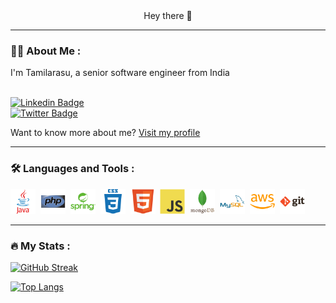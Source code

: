 <!---
- 👋 Hi, I’m @tamilarasusm
- 👀 I’m interested in ...
- 🌱 I’m currently learning ...
- 💞️ I’m looking to collaborate on ...
- 📫 How to reach me ...


tamilarasusm/tamilarasusm is a ✨ special ✨ repository because its `README.md` (this file) appears on your GitHub profile.
You can click the Preview link to take a look at your changes.
--->
<div align="center">
Hey there 👋 
</div>

---
### :man_technologist: About Me :
<div>
  I'm Tamilarasu, a senior software engineer from India <br/><br/>
  
  [![Linkedin Badge](https://img.shields.io/badge/LinkedIn-blue?style=flat&logo=Linkedin&logoColor=white)](https://www.linkedin.com/in/tamilarasu-s-m-64228358/)  
  [![Twitter Badge](https://img.shields.io/badge/Twitter-blue?style=flat&logo=twitter&logoColor=white)](your-linkedin-url)

  Want to know more about me? <a href="https://tamilarasu.in">Visit my profile</a>
</div>

---
### :hammer_and_wrench: Languages and Tools :

<div>
  <img src="https://github.com/devicons/devicon/blob/master/icons/java/java-original-wordmark.svg" title="Java" alt="Java" width="40" height="40"/>&nbsp;
  <img src="https://github.com/devicons/devicon/blob/master/icons/php/php-original.svg" title="PHP" alt="PHP" width="40" height="40"/>&nbsp;
  <img src="https://github.com/devicons/devicon/blob/master/icons/spring/spring-original-wordmark.svg" title="Spring" alt="Spring" width="40" height="40"/>&nbsp;
  <img src="https://github.com/devicons/devicon/blob/master/icons/css3/css3-plain-wordmark.svg"  title="CSS3" alt="CSS" width="40" height="40"/>&nbsp;
  <img src="https://github.com/devicons/devicon/blob/master/icons/html5/html5-original.svg" title="HTML5" alt="HTML" width="40" height="40"/>&nbsp;
  <img src="https://github.com/devicons/devicon/blob/master/icons/javascript/javascript-original.svg" title="JavaScript" alt="JavaScript" width="40" height="40"/>&nbsp;
  <img src="https://github.com/devicons/devicon/blob/master/icons/mongodb/mongodb-original-wordmark.svg" title="MongoDB"  alt="MongoDB" width="40" height="40"/>&nbsp;
  <img src="https://github.com/devicons/devicon/blob/master/icons/mysql/mysql-original-wordmark.svg" title="MySQL"  alt="MySQL" width="40" height="40"/>&nbsp;
  <img src="https://github.com/devicons/devicon/blob/master/icons/amazonwebservices/amazonwebservices-plain-wordmark.svg" title="AWS" alt="AWS" width="40" height="40"/>&nbsp;
  <img src="https://github.com/devicons/devicon/blob/master/icons/git/git-original-wordmark.svg" title="Git" **alt="Git" width="40" height="40"/>
</div>

---
### :fire: My Stats :
[![GitHub Streak](http://github-readme-streak-stats.herokuapp.com?user=tamilarasusm)](https://git.io/streak-stats)

[![Top Langs](https://github-readme-stats.vercel.app/api/top-langs/?username=tamilarasusm&layout=compact)](https://github.com/tamilarasusm/github-readme-stats)

